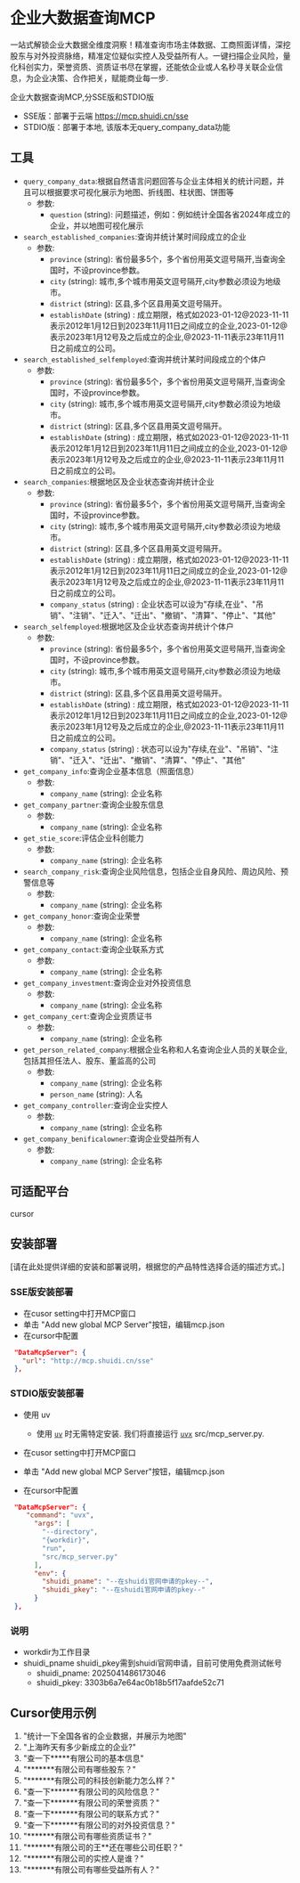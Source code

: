 # 企业大数据查询MCP
一站式解锁企业大数据全维度洞察！精准查询市场主体数据、工商照面详情，深挖股东与对外投资脉络，精准定位疑似实控人及受益所有人。一键扫描企业风险，量化科创实力，荣誉资质、资质证书尽在掌握，还能依企业或人名秒寻关联企业信息，为企业决策、合作把关，赋能商业每一步.

企业大数据查询MCP,分SSE版和STDIO版
- SSE版：部署于云端 https://mcp.shuidi.cn/sse
- STDIO版：部署于本地, 该版本无query_company_data功能
 
## 工具
- `query_company_data`:根据自然语言问题回答与企业主体相关的统计问题，并且可以根据要求可视化展示为地图、折线图、柱状图、饼图等
  - 参数:
      - `question` (string): 问题描述，例如：例如统计全国各省2024年成立的企业，并以地图可视化展示 
- `search_established_companies`:查询并统计某时间段成立的企业
  - 参数:
      - `province` (string): 省份最多5个，多个省份用英文逗号隔开,当查询全国时，不设province参数。
      - `city` (string): 城市,多个城市用英文逗号隔开,city参数必须设为地级市。
      - `district` (string): 区县,多个区县用英文逗号隔开。
      - `establishDate` (string) : 成立期限，格式如2023-01-12@2023-11-11 表示2012年1月12日到2023年11月11日之间成立的企业,2023-01-12@表示2023年1月12号及之后成立的企业,@2023-11-11表示23年11月11日之前成立的公司。
- `search_established_selfemployed`:查询并统计某时间段成立的个体户
  - 参数:
      - `province` (string): 省份最多5个，多个省份用英文逗号隔开,当查询全国时，不设province参数。
      - `city` (string): 城市,多个城市用英文逗号隔开,city参数必须设为地级市。
      - `district` (string): 区县,多个区县用英文逗号隔开。
      - `establishDate` (string) : 成立期限，格式如2023-01-12@2023-11-11 表示2012年1月12日到2023年11月11日之间成立的企业,2023-01-12@表示2023年1月12号及之后成立的企业,@2023-11-11表示23年11月11日之前成立的公司。
- `search_companies`:根据地区及企业状态查询并统计企业
  - 参数:
      - `province` (string): 省份最多5个，多个省份用英文逗号隔开,当查询全国时，不设province参数。
      - `city` (string): 城市,多个城市用英文逗号隔开,city参数必须设为地级市。
      - `district` (string): 区县,多个区县用英文逗号隔开。
      - `establishDate` (string) : 成立期限，格式如2023-01-12@2023-11-11 表示2012年1月12日到2023年11月11日之间成立的企业,2023-01-12@表示2023年1月12号及之后成立的企业,@2023-11-11表示23年11月11日之前成立的公司。 
      - `company_status` (string) : 企业状态可以设为"存续,在业"、"吊销"、"注销"、"迁入"、"迁出"、"撤销"、"清算"、"停止"、"其他"
- `search_selfemployed`:根据地区及企业状态查询并统计个体户
  - 参数:
      - `province` (string): 省份最多5个，多个省份用英文逗号隔开,当查询全国时，不设province参数。
      - `city` (string): 城市,多个城市用英文逗号隔开,city参数必须设为地级市。
      - `district` (string): 区县,多个区县用英文逗号隔开。
      - `establishDate` (string) : 成立期限，格式如2023-01-12@2023-11-11 表示2012年1月12日到2023年11月11日之间成立的企业,2023-01-12@表示2023年1月12号及之后成立的企业,@2023-11-11表示23年11月11日之前成立的公司。 
      - `company_status` (string) : 状态可以设为"存续,在业"、"吊销"、"注销"、"迁入"、"迁出"、"撤销"、"清算"、"停止"、"其他"
- `get_company_info`:查询企业基本信息（照面信息）
  - 参数:
      - `company_name` (string): 企业名称
- `get_company_partner`:查询企业股东信息
  - 参数:
      - `company_name` (string): 企业名称
- `get_stie_score`:评估企业科创能力
  - 参数:
      - `company_name` (string): 企业名称
- `search_company_risk`:查询企业风险信息，包括企业自身风险、周边风险、预警信息等
  - 参数:
      - `company_name` (string): 企业名称
- `get_company_honor`:查询企业荣誉
  - 参数:
      - `company_name` (string): 企业名称
- `get_company_contact`:查询企业联系方式
  - 参数:
      - `company_name` (string): 企业名称
- `get_company_investment`:查询企业对外投资信息
  - 参数:
      - `company_name` (string): 企业名称
- `get_company_cert`:查询企业资质证书
  - 参数:
      - `company_name` (string): 企业名称
- `get_person_related_company`:根据企业名称和人名查询企业人员的关联企业,包括其担任法人、股东、董监高的公司
  - 参数:
      - `company_name` (string): 企业名称
      - `person_name` (string): 人名
- `get_company_controller`:查询企业实控人
  - 参数:
      - `company_name` (string): 企业名称
- `get_company_benificalowner`:查询企业受益所有人
  - 参数:
      - `company_name` (string): 企业名称
    
## 可适配平台
cursor

## 安装部署
[请在此处提供详细的安装和部署说明，根据您的产品特性选择合适的描述方式。]
### SSE版安装部署
- 在cusor setting中打开MCP窗口
- 单击 "Add new global MCP Server"按钮，编辑mcp.json
- 在cursor中配置
```json
 "DataMcpServer": {
   "url": "http://mcp.shuidi.cn/sse"  
 },
```
### STDIO版安装部署

- 使用 uv
  - 使用 [`uv`](https://docs.astral.sh/uv/) 时无需特定安装. 我们将直接运行 [`uvx`](https://docs.astral.sh/uv/guides/tools/)  src/mcp_server.py.

- 在cusor setting中打开MCP窗口
- 单击 "Add new global MCP Server"按钮，编辑mcp.json
- 在cursor中配置
```json
 "DataMcpServer": {
    "command": "uvx",
      "args": [
        "--directory",
        "{workdir}",
        "run",
        "src/mcp_server.py"
      ],
      "env": {
        "shuidi_pname": "--在shuidi官网申请的pkey--",
        "shuidi_pkey": "--在shuidi官网申请的pkey--"
      }
 },
``` 
### 说明
- workdir为工作目录
- shuidi_pname shuidi_pkey需到shuidi官网申请，目前可使用免费测试帐号
  - shuidi_pname: 2025041486173046
  - shuidi_pkey: 3303b6a7e64ac0b18b5f17aafde52c71

## Cursor使用示例
1. "统计一下全国各省的企业数据，并展示为地图"
2. "上海昨天有多少新成立的企业?"
3. "查一下*****有限公司的基本信息"
4. "*******有限公司有哪些股东？"
5. "*******有限公司的科技创新能力怎么样？"
6. "查一下*******有限公司的风险信息？"
7. "查一下*******有限公司的荣誉资质？"
8. "查一下*******有限公司的联系方式？"
9. "查一下*******有限公司的对外投资信息？"
10. "*******有限公司有哪些资质证书？"
11. "*******有限公司的王**还在哪些公司任职？"
12. "*******有限公司的实控人是谁？"
13. "*******有限公司有哪些受益所有人？"




